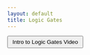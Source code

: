 ```yaml
---
layout: default
title: Logic Gates
---
```


<button onclick = "window.location.href='https://www.youtube.com/watch?v=fw-N9P38mi4';">Intro to Logic Gates Video</button>

<html lang="en">
<head>
    <meta charset="UTF-8">
    <meta name="viewport" content="width=device-width, initial-scale=1.0">
    <style>
        body {
            font-family: Arial, sans-serif;
            margin: 20px;
        }

        #info-section {
            margin-bottom: 20px;
        }

        table {
            border-collapse: collapse;
            width: 100%;
        }

        th, td {
            border: 1px solid #dddddd;
            text-align: center;
            padding: 10px;
        }

        th {
            background-color: #f2f2f2;
        }

        input {
            width: 50px;
        }

        img {
            max-width: 40px;
            max-height: 40px;
        }

        button {
            padding: 5px 10px;
            cursor: pointer;
        }
    </style>
    <script>
        function calculateOutput() {
            // Get input values
            var inputA = document.getElementById('inputA').checked;
            var inputB = document.getElementById('inputB').checked;

            // Logic gate calculations
            var andOutput = inputA && inputB;
            var orOutput = inputA || inputB;
            var notOutputA = !inputA;
            var notOutputB = !inputB;
            var xorOutput = (inputA || inputB) && !(inputA && inputB);
            var nandOutput = !(inputA && inputB);
            var norOutput = !(inputA || inputB);

            // Display results and gate images in the table
            document.getElementById('andOutput').innerText = andOutput;
            document.getElementById('orOutput').innerText = orOutput;
            document.getElementById('notOutputA').innerText = notOutputA;
            document.getElementById('notOutputB').innerText = notOutputB;
            document.getElementById('xorOutput').innerText = xorOutput;
            document.getElementById('nandOutput').innerText = nandOutput;
            document.getElementById('norOutput').innerText = norOutput;

            // Display gate images
            document.getElementById('andGateImg').src = andOutput ? 'https://de-iitr.vlabs.ac.in/exp/truth-table-gates/images/and.png' : 'https://de-iitr.vlabs.ac.in/exp/truth-table-gates/images/and.png';
            document.getElementById('orGateImg').src = orOutput ? 'https://upload.wikimedia.org/wikipedia/commons/thumb/4/4c/Or-gate-en.svg/1280px-Or-gate-en.svg.png' : 'https://upload.wikimedia.org/wikipedia/commons/thumb/4/4c/Or-gate-en.svg/1280px-Or-gate-en.svg.png';
            document.getElementById('notAGateImg').src = notOutputA ? 'https://upload.wikimedia.org/wikipedia/commons/thumb/9/9f/Not-gate-en.svg/1200px-Not-gate-en.svg.png' : 'https://upload.wikimedia.org/wikipedia/commons/thumb/9/9f/Not-gate-en.svg/1200px-Not-gate-en.svg.png';
            document.getElementById('notBGateImg').src = notOutputB ? 'https://upload.wikimedia.org/wikipedia/commons/thumb/9/9f/Not-gate-en.svg/1200px-Not-gate-en.svg.png' : 'https://upload.wikimedia.org/wikipedia/commons/thumb/9/9f/Not-gate-en.svg/1200px-Not-gate-en.svg.png';
            document.getElementById('xorGateImg').src = xorOutput ? 'https://minecraftredstonelogicgates.weebly.com/uploads/5/8/2/5/58256031/6893209_orig.png' : 'https://minecraftredstonelogicgates.weebly.com/uploads/5/8/2/5/58256031/6893209_orig.png';
            document.getElementById('nandGateImg').src = nandOutput ? 'https://upload.wikimedia.org/wikipedia/commons/thumb/5/58/Nand-gate-en.svg/2000px-Nand-gate-en.svg.png' : 'https://upload.wikimedia.org/wikipedia/commons/thumb/5/58/Nand-gate-en.svg/2000px-Nand-gate-en.svg.png';
            document.getElementById('norGateImg').src = norOutput ? 'https://upload.wikimedia.org/wikipedia/commons/thumb/c/c6/NOR_ANSI_Labelled.svg/1200px-NOR_ANSI_Labelled.svg.png' : 'https://upload.wikimedia.org/wikipedia/commons/thumb/c/c6/NOR_ANSI_Labelled.svg/1200px-NOR_ANSI_Labelled.svg.png';
        }
    </script>
</head>
<body>
    <div id="info-section">
        <h2>Complex Logic Gates</h2>
        <p>Explore the behavior of various logic gates by toggling input values.</p>
    </div>

    <table>
        <tr>
            <th>Input A</th>
            <th>Input B</th>
            <th>AND</th>
            <th>OR</th>
            <th>NOT A</th>
            <th>NOT B</th>
            <th>XOR</th>
            <th>NAND</th>
            <th>NOR</th>
        </tr>
        <tr>
            <td><input type="checkbox" id="inputA" onchange="calculateOutput()"></td>
            <td><input type="checkbox" id="inputB" onchange="calculateOutput()"></td>
            <td id="andOutput"></td>
            <td id="orOutput"></td>
            <td id="notOutputA"></td>
            <td id="notOutputB"></td>
            <td id="xorOutput"></td>
            <td id="nandOutput"></td>
            <td id="norOutput"></td>
        </tr>
        <tr>
            <td></td>
            <td></td>
            <td><img src="" alt="AND Gate" id="andGateImg"></td>
            <td><img src="" alt="OR Gate" id="orGateImg"></td>
            <td><img src="" alt="NOT A Gate" id="notAGateImg"></td>
            <td><img src="" alt="NOT B Gate" id="notBGateImg"></td>
            <td><img src="" alt="XOR Gate" id="xorGateImg"></td>
            <td><img src="" alt="NAND Gate" id="nandGateImg"></td>
            <td><img src="" alt="NOR Gate" id="norGateImg"></td>
        </tr>
    </table>
</body>
</html>
